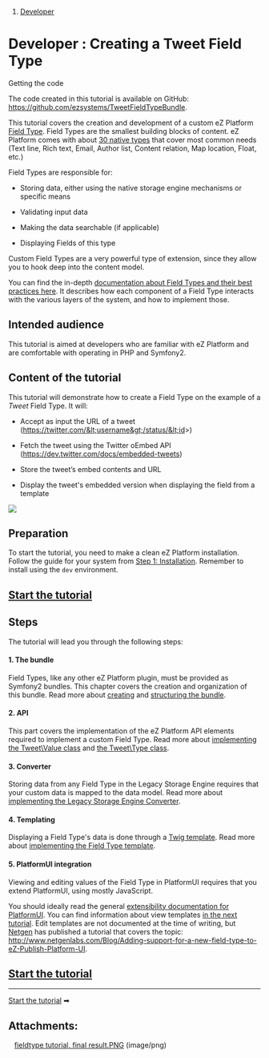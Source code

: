 1.  <span>[Developer](index)</span>

<span id="title-text"> Developer : Creating a Tweet Field Type </span>
======================================================================



Getting the code

<span class="aui-icon aui-icon-small aui-iconfont-approve confluence-information-macro-icon"></span>
The code created in this tutorial is available on GitHub: <a href="https://github.com/ezsystems/TweetFieldTypeBundle" class="uri" class="external-link">https://github.com/ezsystems/TweetFieldTypeBundle</a>.

This tutorial covers the creation and development of a custom eZ Platform [Field Type](https://doc.ez.no/display/DEVELOPER/Field+Types+reference).
Field Types are the smallest building blocks of content. eZ Platform comes with about [30 native types](https://doc.ez.no/display/DEVELOPER/Field+Types+reference) that cover most common needs (Text line, Rich text, Email, Author list, Content relation, Map location, Float, etc.)

Field Types are responsible for:

-   Storing data, either using the native storage engine mechanisms or specific means

-   Validating input data

-   Making the data searchable (if applicable)

-   Displaying Fields of this type

Custom Field Types are a very powerful type of extension, since they allow you to hook deep into the content model.

You can find the in-depth [documentation about Field Types and their best practices here](https://doc.ez.no/display/DEVELOPER/Field+Type+API+and+best+practices). It describes how each component of a Field Type interacts with the various layers of the system, and how to implement those.

Intended audience
-----------------

This tutorial is aimed at developers who are familiar with eZ Platform and are comfortable with operating in PHP and Symfony2.

Content of the tutorial
-----------------------

This tutorial will demonstrate how to create a Field Type on the example of a *Tweet* Field Type. It will:

-   Accept as input the URL of a tweet (https://twitter.com/&lt;username&gt;/status/&lt;id&gt;)

-   Fetch the tweet using the Twitter oEmbed API (<a href="https://dev.twitter.com/docs/embedded-tweets" class="uri" class="external-link">https://dev.twitter.com/docs/embedded-tweets</a>)

-   Store the tweet’s embed contents and URL

-   Display the tweet's embedded version when displaying the field from a template

 

<span class="confluence-embedded-file-wrapper image-center-wrapper"><img src="attachments/31429766/31429765.png" class="confluence-embedded-image image-center" /></span>

Preparation
-----------

To start the tutorial, you need to make a clean eZ Platform installation. Follow the guide for your system from [Step 1: Installation](https://doc.ez.no/display/DEVELOPER/Step+1%3A+Installation). Remember to install using the `dev` environment.

 

[Start the tutorial](Build-the-bundle)
----------------------------------------------------

Steps
-----

The tutorial will lead you through the following steps:

#### 1. The bundle

Field Types, like any other eZ Platform plugin, must be provided as Symfony2 bundles. This chapter covers the creation and organization of this bundle.
Read more about [creating](Create-the-bundle) and [structuring the bundle](Structure-the-bundle).

#### 2. API

This part covers the implementation of the eZ Platform API elements required to implement a custom Field Type.
Read more about [implementing the Tweet\\Value class](Implement-the-Tweet-Value-class) and [the Tweet\\Type class](Implement-the-Tweet-Type-class).

#### 3. Converter

Storing data from any Field Type in the Legacy Storage Engine requires that your custom data is mapped to the data model.
Read more about [implementing the Legacy Storage Engine Converter](Implement-the-Legacy-Storage-Engine-Converter).

#### 4. Templating

Displaying a Field Type's data is done through a <a href="http://twig.sensiolabs.org/doc/intro.html" class="external-link">Twig template</a>.
Read more about [implementing the Field Type template](Introduce-a-template).

#### 5. PlatformUI integration

Viewing and editing values of the Field Type in PlatformUI requires that you extend PlatformUI, using mostly JavaScript.

You should ideally read the general [extensibility documentation for PlatformUI](https://doc.ez.no/display/DEVELOPER/Extending+eZ+Platform+UI). You can find information about view templates [in the next tutorial](https://doc.ez.no/display/DEVELOPER/Define+a+View). Edit templates are not documented at the time of writing, but <a href="http://www.netgenlabs.com/" class="external-link">Netgen</a> <span> has published a tutorial that </span>covers the topic: <a href="http://www.netgenlabs.com/Blog/Adding-support-for-a-new-field-type-to-eZ-Publish-Platform-UI" class="uri" class="external-link">http://www.netgenlabs.com/Blog/Adding-support-for-a-new-field-type-to-eZ-Publish-Platform-UI</a>.

 

[Start the tutorial](Build-the-bundle)
----------------------------------------------------

------------------------------------------------------------------------

 

 

[Start the tutorial](Build-the-bundle) <span class="confluence-link" title="Black Rightwards Arrow">➡</span>


 

 

Attachments:
------------

<img src="images/icons/bullet_blue.gif" width="8" height="8" /> [fieldtype tutorial, final result.PNG](attachments/31429766/31429765.png) (image/png)




